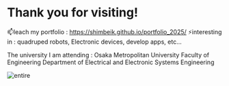 # Thank you for visiting!

📫leach my portfolio : https://shimbeik.github.io/portfolio_2025/
⚡interesting in : quadruped robots, Electronic devices, develop apps, etc...

The university I am attending : Osaka Metropolitan University
                                Faculty of Engineering
                                Department of Electrical and Electronic Systems Engineering

![entire](https://github.com/user-attachments/assets/975244e7-4d94-4f1f-ab81-c3d88fcc7147)
